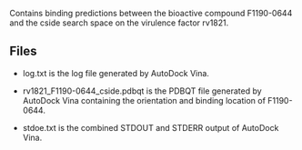 Contains binding predictions between the bioactive compound F1190-0644 and the cside search space on the virulence factor rv1821.

## Files

- log.txt is the log file generated by AutoDock Vina.

- rv1821_F1190-0644_cside.pdbqt is the PDBQT file generated by AutoDock Vina containing the orientation and binding location of F1190-0644.

- stdoe.txt is the combined STDOUT and STDERR output of AutoDock Vina.

